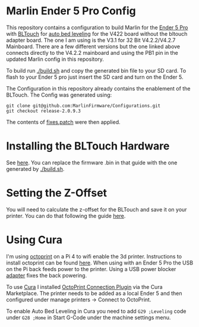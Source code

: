 # Marlin Ender 5 Pro Config

This repository contains a configuration to build Marlin for the [Ender 5 Pro](https://www.creality.com/goods-detail/ender-5-pro-3d-printer) with [BLTouch](https://www.amazon.co.uk/dp/B08S2YTQJY) for [auto bed leveling](https://all3dp.com/2/auto-leveling-3d-printer-do-i-really-need-it/) for the V422 board without the bltouch adapter board. The one I am using is the V3.1 for 32 Bit V4.2.2/V4.2.7 Mainboard. There are a few different versions but the one linked above connects directly to the V4.2.2 mainboard and using the PB1 pin in the updated Marlin config in this repository.

To build run [./build.sh](build.sh) and copy the generated bin file to your SD card. 
To flash to your Ender 5 pro just insert the SD card and turn on the Ender 5.

The Configuration in this repository already contains the enablement of the BLTouch. The Config was generated using: 

``` 
git clone git@github.com:MarlinFirmware/Configurations.git
git checkout release-2.0.9.3
```

The contents of [fixes.patch](fixes.patch) were then applied.

# Installing the BLTouch Hardware

See [here](https://www.crealityexperts.com/installing-bltouch-ender-5-pro). You can replace the firmware .bin in that guide with the one generated by [./build.sh](build.sh).

# Setting the Z-Offset

You will need to calculate the z-offset for the BLTouch and save it on your printer. You can do that following the guide  [here](https://makemendel.com/marlin-z-offset/).


# Using Cura

I'm using [octoprint](https://octoprint.org/) on a Pi 4 to wifi enable the 3d printer. Instructions to install octoprint can be found [here](https://octoprint.org/download/). When using with an Ender 5 Pro the USB on the Pi back feeds power to the printer. Using a USB power blocker [adapter](https://www.amazon.co.uk/PortaPow-USB-Power-Blocker-Cased/dp/B094FYL9QT) fixes the back powering.

To use [Cura](https://ultimaker.com/software/ultimaker-cura) I installed [OctoPrint Connection Plugin](https://marketplace.ultimaker.com/app/cura/plugins/fieldofview/OctoPrintPlugin) via the Cura Marketplace. The printer needs to be added as a local Ender 5 and then configured under manage printers -> Connect to OctoPrint.

To enable Auto Bed Leveling in Cura you need to add `G29 ;Leveling` code under `G28 ;Home` in Start G-Code under the machine settings menu.
